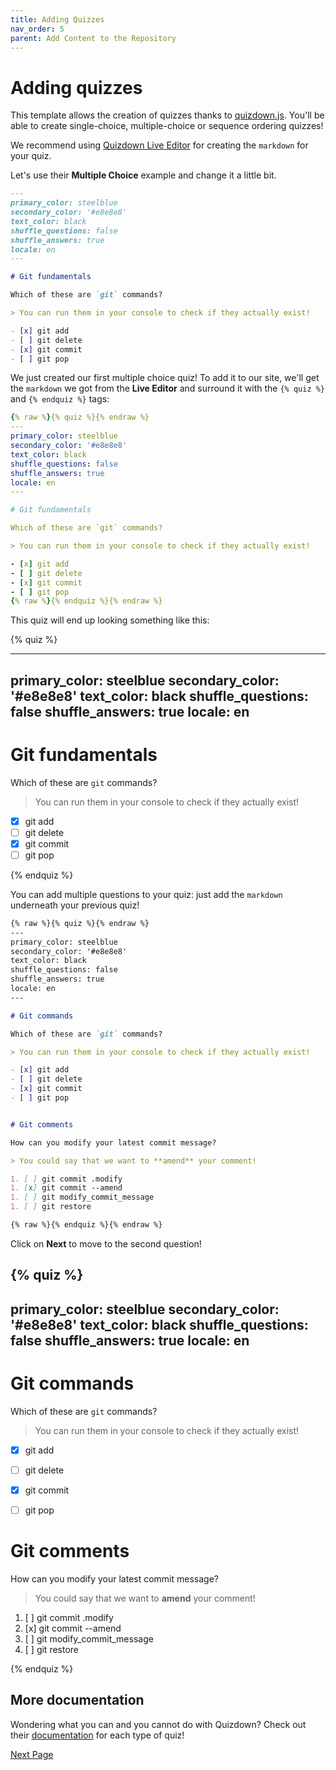 ```yaml
---
title: Adding Quizzes
nav_order: 5
parent: Add Content to the Repository
---
```


# Adding quizzes

This template allows the creation of quizzes thanks to <a href="https://github.com/bonartm/quizdown-js" target="_blank">quizdown.js</a>.
You'll be able to create single-choice, multiple-choice or sequence ordering quizzes!

We recommend using <a href="https://bonartm.github.io/quizdown-live-editor/" target="_blank">Quizdown Live Editor</a> for creating the `markdown` for your quiz.

Let's use their **Multiple Choice** example and change it a little bit.

```markdown
---
primary_color: steelblue
secondary_color: '#e8e8e8'
text_color: black
shuffle_questions: false
shuffle_answers: true
locale: en
---

# Git fundamentals

Which of these are `git` commands?

> You can run them in your console to check if they actually exist!

- [x] git add
- [ ] git delete
- [x] git commit
- [ ] git pop
```

We just created our first multiple choice quiz!
To add it to our site, we'll get the `markdown` we got from the **Live Editor** and surround it with the `{% quiz %}` and `{% endquiz %}` tags:

```yaml
{% raw %}{% quiz %}{% endraw %}
---
primary_color: steelblue
secondary_color: '#e8e8e8'
text_color: black
shuffle_questions: false
shuffle_answers: true
locale: en
---

# Git fundamentals

Which of these are `git` commands?

> You can run them in your console to check if they actually exist!

- [x] git add
- [ ] git delete
- [x] git commit
- [ ] git pop
{% raw %}{% endquiz %}{% endraw %}
```

This quiz will end up looking something like this:

{% quiz %}

---
primary_color: steelblue
secondary_color: '#e8e8e8'
text_color: black
shuffle_questions: false
shuffle_answers: true
locale: en
---

# Git fundamentals

Which of these are `git` commands?

> You can run them in your console to check if they actually exist!

- [x] git add
- [ ] git delete
- [x] git commit
- [ ] git pop

{% endquiz %}

You can add multiple questions to your quiz: just add the `markdown` underneath your previous quiz!

```markdown
{% raw %}{% quiz %}{% endraw %}
---
primary_color: steelblue
secondary_color: '#e8e8e8'
text_color: black
shuffle_questions: false
shuffle_answers: true
locale: en
---

# Git commands

Which of these are `git` commands?

> You can run them in your console to check if they actually exist!

- [x] git add
- [ ] git delete
- [x] git commit
- [ ] git pop


# Git comments

How can you modify your latest commit message?

> You could say that we want to **amend** your comment!

1. [ ] git commit .modify
1. [x] git commit --amend
1. [ ] git modify_commit_message
1. [ ] git restore

{% raw %}{% endquiz %}{% endraw %}
```

Click on **Next** to move to the second question!

{% quiz %}
---
primary_color: steelblue
secondary_color: '#e8e8e8'
text_color: black
shuffle_questions: false
shuffle_answers: true
locale: en
---

# Git commands

Which of these are `git` commands?

> You can run them in your console to check if they actually exist!

- [x] git add
- [ ] git delete
- [x] git commit
- [ ] git pop


# Git comments

How can you modify your latest commit message?

> You could say that we want to **amend** your comment!

1. [ ] git commit .modify
1. [x] git commit --amend
1. [ ] git modify_commit_message
1. [ ] git restore

{% endquiz %}


## More documentation

Wondering what you can and you cannot do with Quizdown?
Check out their <a href="https://github.com/bonartm/quizdown-js/blob/main/docs/syntax.md" target="_blank">documentation</a> for each type of quiz!


[Next Page](https://devops-education.gitlab.io/cwac-workshop/course/adding_slides/)